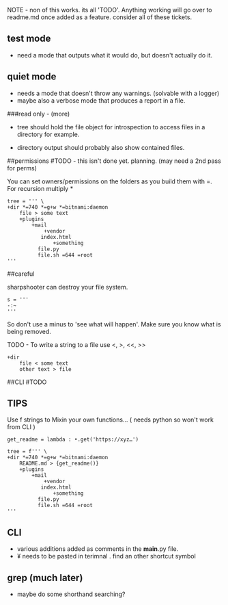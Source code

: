 NOTE - non of this works. its all 'TODO'. 
Anything working will go over to readme.md once added as a feature. consider all of these tickets.


## test mode

- need a mode that outputs what it would do, but doesn't actually do it.


## quiet mode

- needs a mode that doesn't throw any warnings. (solvable with a logger)
- maybe also a verbose mode that produces a report in a file.


###read only - (more)

- tree should hold the file object for introspection to access files in a directory for example.

- directory output should probably also show contained files.



##permissions #TODO - this isn't done yet. planning. (may need a 2nd pass for perms)

You can set owners/permissions on the folders as you build them with =. For recursion multiply *

```
tree = ''' \
+dir *=740 *=g+w *=bitnami:daemon
    file > some text
    +plugins
        +mail
            +vendor
	       index.html
               +something
		  file.py
		  file.sh =644 =root
'''
```

##careful

sharpshooter can destroy your file system.

```
s = '''
-:~
'''
```

So don't use a minus to 'see what will happen'. Make sure you know what is being removed.


TODO - To write a string to a file use <, >, <<, >>

```
+dir
    file < some text
    other text > file
```


##CLI
#TODO




## TIPS

Use f strings to Mixin your own functions… ( needs python so won't work from CLI )

```
get_readme = lambda : •.get('https://xyz…')

tree = f''' \
+dir *=740 *=g+w *=bitnami:daemon
    README.md > {get_readme()}
    +plugins
        +mail
            +vendor
	       index.html
               +something
		  file.py
		  file.sh =644 =root
'''
```


## CLI

- various additions added as comments in the __main__.py file.
- ¥ needs to be pasted in terimnal . find an other shortcut symbol




## grep (much later)

- maybe do some shorthand searching?